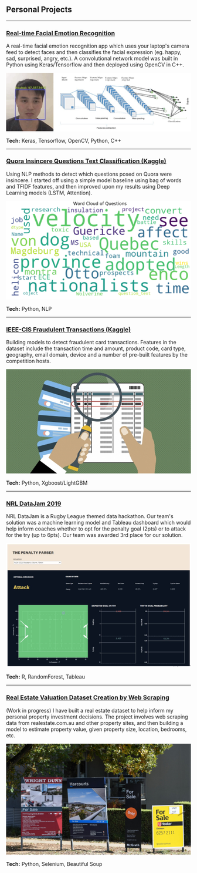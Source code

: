 ## Personal Projects

---

### [Real-time Facial Emotion Recognition](https://github.com/martycheung/CppND-Facial-Emotion-Recognition)

A real-time facial emotion recognition app which uses your laptop's camera feed to detect faces and then classifies the facial expression (eg. happy, sad, surprised, angry, etc.). A convolutional network model was built in Python using Keras/Tensorflow and then deployed using OpenCV in C++.

<center><img src="images/app_demo.jpg?raw=true"/></center>

**Tech:** Keras, Tensorflow, OpenCV, Python, C++

---

### [Quora Insincere Questions Text Classification (Kaggle)](https://github.com/martycheung/Quora-Insincere-Questions-Kaggle)

Using NLP methods to detect which questions posed on Quora were insincere. I started off using a simple model baseline using bag of words and TFIDF features, and then improved upon my results using Deep Learning models (LSTM, Attention).

<center><img src="images/wordcloud_quora.jpg?raw=true"/></center>

**Tech:** Python, NLP

---

### [IEEE-CIS Fraudulent Transactions (Kaggle)](https://github.com/martycheung/IEEE-CIS-Fraudulent-Transactions-Kaggle)

Building models to detect fraudulent card transactions. Features in the dataset include the transaction time and amount, product code, card type, geography, email domain, device and a number of pre-built features by the competition hosts.

<center><img src="images/fraud.jpg?raw=true"/></center>

**Tech:** Python, Xgboost/LightGBM

---

### [NRL DataJam 2019](https://github.com/martycheung/NRL-DataJam-2019)

NRL DataJam is a Rugby League themed data hackathon. Our team's solution was a machine learning model and Tableau dashboard which would help inform coaches whether to opt for the penalty goal (2pts) or to attack for the try (up to 6pts). Our team was awarded 3rd place for our solution.

<center><img src="images/datajam_tableau.png?raw=true"/></center>

**Tech:** R, RandomForest, Tableau

---

### [Real Estate Valuation Dataset Creation by Web Scraping](https://github.com/martycheung/Real-Estate-Dataset-and-Valuation-Model)

(Work in progress) I have built a real estate dataset to help inform my personal property investment decisions. The project involves web scraping data from realestate.com.au and other property sites, and then building a model to estimate property value, given property size, location, bedrooms, etc.  

<center><img src="images/realestate1.jpg?raw=true"/></center>

**Tech:** Python, Selenium, Beautiful Soup

